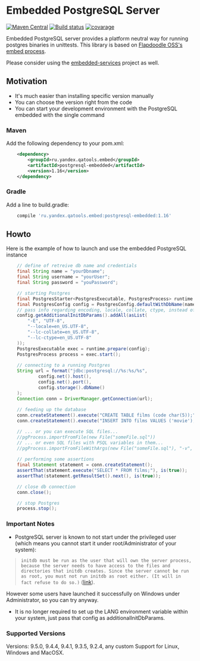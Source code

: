 # Embedded PostgreSQL Server
[![Maven Central](https://maven-badges.herokuapp.com/maven-central/ru.yandex.qatools.embed/postgresql-embedded/badge.svg?style=flat)](https://maven-badges.herokuapp.com/maven-central/ru.yandex.qatools.embed/postgresql-embedded)
[![Build status](https://travis-ci.org/yandex-qatools/postgresql-embedded.svg?branch=master)](https://travis-ci.org/yandex-qatools/postgresql-embedded/)
[![covarage](https://img.shields.io/sonar/http/sonar.qatools.ru/ru.yandex.qatools.embed:postgresql-embedded/coverage.svg?style=flat)](http://sonar.qatools.ru/dashboard/index/784)

Embedded PostgreSQL server provides a platform neutral way for running postgres binaries in unittests.
This library is based on [Flapdoodle OSS's embed process](https://github.com/flapdoodle-oss/de.flapdoodle.embed.process). 

Please consider using the [embedded-services](https://github.com/yandex-qatools/embedded-services) project as well.

## Motivation

* It's much easier than installing specific version manually
* You can choose the version right from the code
* You can start your development environment with the PostgreSQL embedded with the single command

### Maven

Add the following dependency to your pom.xml:
```xml
    <dependency>
        <groupId>ru.yandex.qatools.embed</groupId>
        <artifactId>postgresql-embedded</artifactId>
        <version>1.16</version>
    </dependency>
```
### Gradle

Add a line to build.gradle:
```groovy
    compile 'ru.yandex.qatools.embed:postgresql-embedded:1.16'
```

## Howto

Here is the example of how to launch and use the embedded PostgreSQL instance
```java
    // define of retreive db name and credentials
    final String name = "yourDbname";
    final String username = "yourUser";
    final String password = "youPassword";

    // starting Postgres
    final PostgresStarter<PostgresExecutable, PostgresProcess> runtime = PostgresStarter.getDefaultInstance();
    final PostgresConfig config = PostgresConfig.defaultWithDbName(name, username, password);
    // pass info regarding encoding, locale, collate, ctype, instead of setting global environment settings
    config.getAdditionalInitDbParams().addAll(asList(
        "-E", "UTF-8",
        "--locale=en_US.UTF-8",
        "--lc-collate=en_US.UTF-8",
        "--lc-ctype=en_US.UTF-8"
    ));
    PostgresExecutable exec = runtime.prepare(config);
    PostgresProcess process = exec.start();
    
    // connecting to a running Postgres
    String url = format("jdbc:postgresql://%s:%s/%s",
            config.net().host(),
            config.net().port(),
            config.storage().dbName()
    );
    Connection conn = DriverManager.getConnection(url);
    
    // feeding up the database
    conn.createStatement().execute("CREATE TABLE films (code char(5));");
    conn.createStatement().execute("INSERT INTO films VALUES ('movie');");

    // ... or you can execute SQL files...
    //pgProcess.importFromFile(new File("someFile.sql"))
    // ... or even SQL files with PSQL variables in them...
    //pgProcess.importFromFileWithArgs(new File("someFile.sql"), "-v", "tblName=someTable")
    
    // performing some assertions
    final Statement statement = conn.createStatement();
    assertThat(statement.execute("SELECT * FROM films;"), is(true));
    assertThat(statement.getResultSet().next(), is(true));

    // close db connection
    conn.close();

    // stop Postgres
    process.stop();
```

### Important Notes
* PostgreSQL server is known to not start under the privileged user (which means you cannot start it under root/Administrator of your system):  

> `initdb must be run as the user that will own the server process, because the server needs to have access to the files and directories that initdb creates. Since the server cannot be run as root, you must not run initdb as root either. (It will in fact refuse to do so.)` 
  ([link](http://www.postgresql.org/docs/9.5/static/app-initdb.html)).   
  
  However some users have launched it successfully on Windows under Administrator, so you can try anyway. 
  
* It is no longer required to set up the LANG environment variable within your system, just pass that config as additionalInitDbParams.

### Supported Versions
Versions: 9.5.0, 9.4.4, 9.4.1, 9.3.5, 9.2.4, any custom
Support for Linux, Windows and MacOSX.

